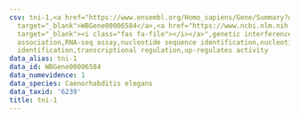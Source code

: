 ```yaml
---
csv: tni-1,<a href="https://www.ensembl.org/Homo_sapiens/Gene/Summary?db=core;g=WBGene00006584"
  target="_blank">WBGene00006584</a>,<a href="https://www.ncbi.nlm.nih.gov/pubmed/27496166"
  target="_blank"><i class="fas fa-file"></i></a>",genetic interference,functional
  association,RNA-seq assay,nucleotide sequence identification,nucleotide sequence
  identification,transcriptional regulation,up-regulates activity
data_alias: tni-1
data_id: WBGene00006584
data_numevidence: 1
data_species: Caenorhabditis elegans
data_taxid: '6239'
title: tni-1
---
```

